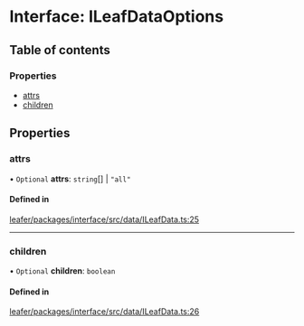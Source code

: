 # Interface: ILeafDataOptions

## Table of contents

### Properties

- [attrs](ILeafDataOptions.md#attrs)
- [children](ILeafDataOptions.md#children)

## Properties

### attrs

• `Optional` **attrs**: `string`[] \| ``"all"``

#### Defined in

[leafer/packages/interface/src/data/ILeafData.ts:25](https://github.com/leaferjs/leafer/blob/8d161c2/packages/interface/src/data/ILeafData.ts#L25)

___

### children

• `Optional` **children**: `boolean`

#### Defined in

[leafer/packages/interface/src/data/ILeafData.ts:26](https://github.com/leaferjs/leafer/blob/8d161c2/packages/interface/src/data/ILeafData.ts#L26)

